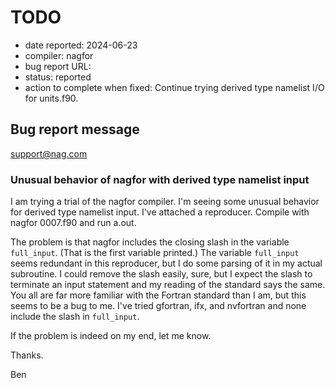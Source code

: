 # TODO

- date reported: 2024-06-23
- compiler: nagfor
- bug report URL: 
- status: reported
- action to complete when fixed: Continue trying derived type namelist I/O for units.f90.

## Bug report message

support@nag.com

### Unusual behavior of nagfor with derived type namelist input

I am trying a trial of the nagfor compiler. I'm seeing some unusual behavior for derived type namelist input. I've attached a reproducer. Compile with nagfor 0007.f90 and run a.out.

The problem is that nagfor includes the closing slash in the variable `full_input`. (That is the first variable printed.) The variable `full_input` seems redundant in this reproducer, but I do some parsing of it in my actual subroutine. I could remove the slash easily, sure, but I expect the slash to terminate an input statement and my reading of the standard says the same. You all are far more familiar with the Fortran standard than I am, but this seems to be a bug to me. I've tried gfortran, ifx, and nvfortran and none include the slash in `full_input`.

If the problem is indeed on my end, let me know.

Thanks.

Ben
